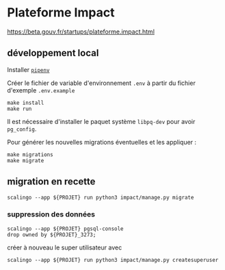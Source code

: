 # Plateforme Impact

https://beta.gouv.fr/startups/plateforme.impact.html


## développement local

Installer [`pipenv`](https://pipenv.pypa.io/en/latest/)

Créer le fichier de variable d'environnement `.env` à partir du fichier d'exemple `.env.example`

```
make install
make run
```

Il est nécessaire d'installer le paquet système `libpq-dev` pour avoir `pg_config`.

Pour générer les nouvelles migrations éventuelles et les appliquer :

```
make migrations
make migrate
```

## migration en recette


```
scalingo --app ${PROJET} run python3 impact/manage.py migrate
```


### suppression des données

```
scalingo --app ${PROJET} pgsql-console
drop owned by ${PROJET}_3273;
```
créer à nouveau le super utilisateur avec

```
scalingo --app ${PROJET} run python3 impact/manage.py createsuperuser
```
